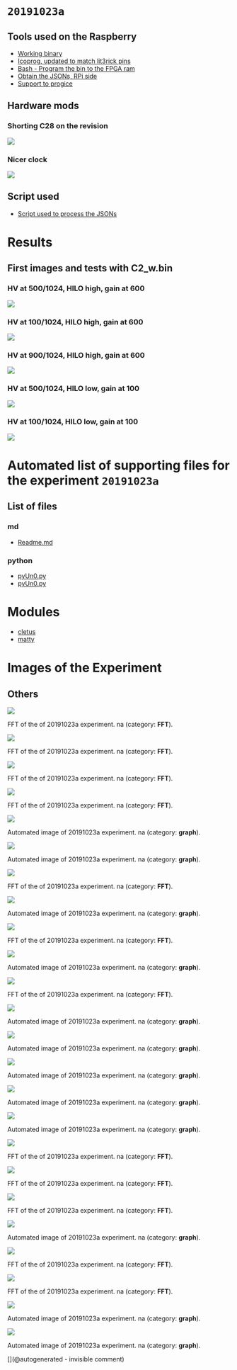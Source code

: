 # `20191023a`



## Tools used on the Raspberry 

* [Working binary](/matty/20191023a/tools/C2_w.bin)
* [Icoprog, updated to match lit3rick pins](/matty/20191023a/tools/icoprog)
* [Bash - Program the bin to the FPGA ram](/matty/20191023a/tools/progice40.sh)
* [Obtain the JSONs, RPi side](/matty/20191023a/tools/pyUn0.py)
* [Support to progice](/matty/20191023a/tools/reset.sh)

## Hardware mods

### Shorting C28 on the revision

![](/matty/20191023a/Short_C28.jpeg)

### Nicer clock

![](/matty/20191023a/DCLK_OK.jpeg)

## Script used

* [Script used to process the JSONs](/matty/20191023a/pyUn0.py)

# Results

## First images and tests with C2_w.bin

### HV at 500/1024, HILO high, gain at 600


![](/matty/20191023a/images/20191023a-8)

### HV at 100/1024, HILO high, gain at 600


![](/matty/20191023a/images/20191023a-9)

### HV at 900/1024, HILO high, gain at 600


![](/matty/20191023a/images/20191023a-10)

### HV at 500/1024, HILO low, gain at 100

![](/matty/20191023a/images/20191023a-11)

### HV at 100/1024, HILO low, gain at 100

![](/matty/20191023a/images/20191023a-12)


# Automated list of supporting files for the __experiment `20191023a`__

## List of files

### md

* [Readme.md](/matty/20191023a/Readme.md)


### python

* [pyUn0.py](/matty/20191023a/pyUn0.py)
* [pyUn0.py](/matty/20191023a/tools/pyUn0.py)





# Modules

* [cletus](/retired/cletus/)
* [matty](/matty/)




# Images of the Experiment

## Others

![](/matty/20191023a/images/20191023a-8-fft.jpg)

FFT of the of 20191023a experiment. na (category: __FFT__).

![](/matty/20191023a/images/20191023a-5-fft.jpg)

FFT of the of 20191023a experiment. na (category: __FFT__).

![](/matty/20191023a/images/20191023a-3-fft.jpg)

FFT of the of 20191023a experiment. na (category: __FFT__).

![](/matty/20191023a/images/20191023a-6-fft.jpg)

FFT of the of 20191023a experiment. na (category: __FFT__).

![](/matty/20191023a/images/20191023a-12.jpg)

Automated image of 20191023a experiment. na (category: __graph__).

![](/matty/20191023a/images/20191023a-7.jpg)

Automated image of 20191023a experiment. na (category: __graph__).

![](/matty/20191023a/images/20191023a-1-fft.jpg)

FFT of the of 20191023a experiment. na (category: __FFT__).

![](/matty/20191023a/images/20191023a-6.jpg)

Automated image of 20191023a experiment. na (category: __graph__).

![](/matty/20191023a/images/20191023a-9-fft.jpg)

FFT of the of 20191023a experiment. na (category: __FFT__).

![](/matty/20191023a/images/20191023a-10.jpg)

Automated image of 20191023a experiment. na (category: __graph__).

![](/matty/20191023a/images/20191023a-4-fft.jpg)

FFT of the of 20191023a experiment. na (category: __FFT__).

![](/matty/20191023a/images/20191023a-8.jpg)

Automated image of 20191023a experiment. na (category: __graph__).

![](/matty/20191023a/images/20191023a-3.jpg)

Automated image of 20191023a experiment. na (category: __graph__).

![](/matty/20191023a/images/20191023a-9.jpg)

Automated image of 20191023a experiment. na (category: __graph__).

![](/matty/20191023a/images/20191023a-4.jpg)

Automated image of 20191023a experiment. na (category: __graph__).

![](/matty/20191023a/images/20191023a-1.jpg)

Automated image of 20191023a experiment. na (category: __graph__).

![](/matty/20191023a/images/20191023a-12-fft.jpg)

FFT of the of 20191023a experiment. na (category: __FFT__).

![](/matty/20191023a/images/20191023a-11-fft.jpg)

FFT of the of 20191023a experiment. na (category: __FFT__).

![](/matty/20191023a/images/20191023a-7-fft.jpg)

FFT of the of 20191023a experiment. na (category: __FFT__).

![](/matty/20191023a/images/20191023a-5.jpg)

Automated image of 20191023a experiment. na (category: __graph__).

![](/matty/20191023a/images/20191023a-2-fft.jpg)

FFT of the of 20191023a experiment. na (category: __FFT__).

![](/matty/20191023a/images/20191023a-10-fft.jpg)

FFT of the of 20191023a experiment. na (category: __FFT__).

![](/matty/20191023a/images/20191023a-11.jpg)

Automated image of 20191023a experiment. na (category: __graph__).

![](/matty/20191023a/images/20191023a-2.jpg)

Automated image of 20191023a experiment. na (category: __graph__).










[](@autogenerated - invisible comment)